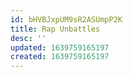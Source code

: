 ```yaml
---
id: bHVBJxpUM9sR2ASUmpP2K
title: Rap Unbattles
desc: ''
updated: 1639759165197
created: 1639759165197
---
```


